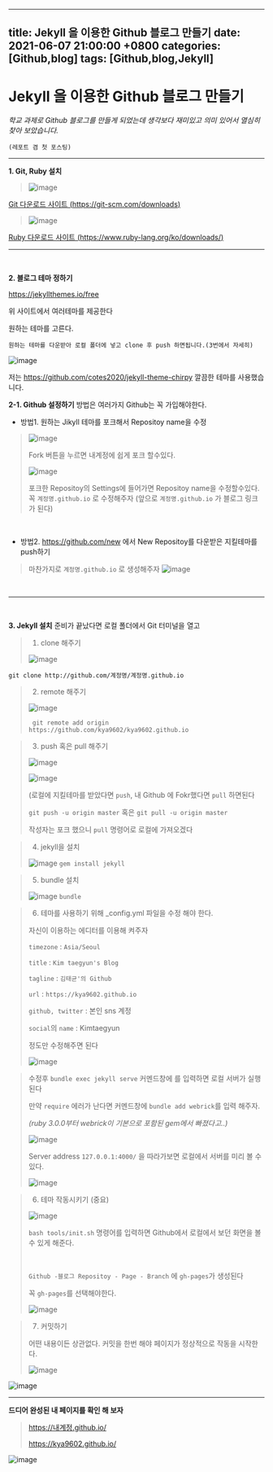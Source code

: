 <!-- pos.01 -->
---
title: Jekyll 을 이용한 Github 블로그 만들기
date: 2021-06-07 21:00:00 +0800
categories: [Github,blog]
tags: [Github,blog,Jekyll]
---

# Jekyll 을 이용한 Github 블로그 만들기

*학교 과제로 Github 블로그를 만들게 되었는데 생각보다 
재미있고 의미 있어서 열심히 찾아 보았습니다.*

`(레포트 겸 첫 포스팅)`
- - -
**1. Git, Ruby 설치**

>![image](https://user-images.githubusercontent.com/85295433/120993377-6e1c6380-c7be-11eb-9848-862b59df4c67.png)
>
[Git 다운로드 사이트 (https://git-scm.com/downloads) ](https://git-scm.com/downloads)

>![image](https://user-images.githubusercontent.com/85295433/120993459-7f657000-c7be-11eb-88b7-3b576b3ab693.png)
>
[Ruby 다운로드 사이트 (https://www.ruby-lang.org/ko/downloads/)](https://www.ruby-lang.org/ko/downloads/)



- - - -
<br/>


**2. 블로그 테마 정하기**

https://jekyllthemes.io/free

위 사이트에서 여러테마를 제공한다

원하는 테마를 고른다.

`원하는 테마를 다운받아 로컬 폴더에 넣고 clone 후 push 하면됩니다.(3번에서 자세히)`

![image](https://user-images.githubusercontent.com/85295433/121004860-200d5d00-c7ca-11eb-813e-56fc55b68191.png)

저는 https://github.com/cotes2020/jekyll-theme-chirpy 깔끔한 테마를 사용했습니다.


**2-1. Github 설정하기**
 방법은 여러가지 Github는 꼭 가입해야한다.
 
* 방법1. 원하는 Jikyll 테마를 포크해서 Repositoy name을 수정
 >![image](https://user-images.githubusercontent.com/85295433/121005231-9316d380-c7ca-11eb-8b34-8adad8788ef3.png)
 >
 >Fork 버튼을 누르면 내계정에 쉽게 포크 할수있다.
 >
 >![image](https://user-images.githubusercontent.com/85295433/121005399-bd689100-c7ca-11eb-89d7-1df0b53b34f8.png)
 >
 >  포크한 Repositoy의 Settings에 들어가면 Repositoy name을 수정할수있다.
 >    꼭 `계정명.github.io`  로 수정해주자 (앞으로 `계정명.github.io` 가 블로그 링크가 된다)
 
<br/>

* 방법2. https://github.com/new 에서 New Repositoy를 다운받은 지킬테마를 push하기

> 마찬가지로 `계정명.github.io`  로 생성해주자 
>![image](https://user-images.githubusercontent.com/85295433/120992618-bf782300-c7bd-11eb-8e1a-3ee00973a546.png)

<br/>

- - - -

<br/>

**3. Jekyll 설치**
준비가 끝났다면 로컬 폴더에서 Git 터미널을 열고

 > 1.  clone 해주기  
 > 
 >![image](https://user-images.githubusercontent.com/85295433/121003835-ebe56c80-c7c8-11eb-97ef-9d0cf15e600d.png)
 >
`git clone http://github.com/계정명/계정명.github.io`

> 2. remote 해주기 
> 
> ![image](https://user-images.githubusercontent.com/85295433/121006401-d160c280-c7cb-11eb-9ca3-95dff38e980e.png)
> 
> ` git remote add origin https://github.com/kya9602/kya9602.github.io`

> 3. push 혹은 pull 해주기
> 
>   ![image](https://user-images.githubusercontent.com/85295433/121007314-da9e5f00-c7cc-11eb-9214-870298dea50e.png) 
>    
>    ![image](https://user-images.githubusercontent.com/85295433/121007356-e8ec7b00-c7cc-11eb-8fc0-a81f6157e86a.png)
>    
>    (로컬에 지킬테마를 받았다면 `push`, 내 Github 에 Fokr했다면 `pull` 하면된다
>    
>    `git push -u origin master` 혹은 `git pull -u origin master`
>    
>    작성자는 포크 했으니 `pull` 명령어로 로컬에 가져오겠다



 >4. jekyll을 설치
 >
 >![image](https://user-images.githubusercontent.com/85295433/121003387-7083bb00-c7c8-11eb-8b9c-c471ebdd8bf4.png)
 >`gem install jekyll` 

>5. bundle 설치
>
>![image](https://user-images.githubusercontent.com/85295433/121008546-12f26d00-c7ce-11eb-8dd5-afed1dc4dcd5.png)
>`bundle`

>6. 테마를 사용하기 위해 _config.yml 파일을 수정 해야 한다.
>
>자신이 이용하는 에디터를 이용해 켜주자
>
>`timezone` : `Asia/Seoul`
>
>`title`  : `Kim taegyun's Blog `
>
>`tagline` : `김태균'의 Github`
>
>`url` :  `https://kya9602.github.io`
>
>`github, twitter` : 본인 sns 계정 
>
>`social`의 `name` :  Kimtaegyun
>
>정도만 수정해주면 된다
>
>![image](https://user-images.githubusercontent.com/85295433/121010790-ceb49c00-c7d0-11eb-88ac-7fd51b94d704.png)

>수정후 `bundle exec jekyll serve` 커멘드창에 를 입력하면 로컬 서버가 실행된다
>
>만약 `require` 에러가 난다면 커멘드창에 `bundle add webrick`를 입력 해주자.
>
>*(ruby 3.0.0부터 webrick이 기본으로 포함된 gem에서 빠졌다고..)*
>
>![image](https://user-images.githubusercontent.com/85295433/121011201-50a4c500-c7d1-11eb-99f3-2f2d72202a76.png)
>
>Server address `127.0.0.1:4000/` 을 따라가보면 로컬에서 서버를 미리 볼 수있다.
>
>![image](https://user-images.githubusercontent.com/85295433/121011477-9feaf580-c7d1-11eb-855f-6278784bb881.png)



> 6. 테마 작동시키기 (중요)
> 
> ![image](https://user-images.githubusercontent.com/85295433/121008693-3b7a6700-c7ce-11eb-8c76-75cd3ddeb6f2.png)
> 
>   `bash tools/init.sh` 명령어를 입력하면 Github에서 로컬에서 보던 화면을 볼 수 있게 해준다.
>  
>    <br>
>   
>   `Github -블로그 Repositoy - Page - Branch` 에 `gh-pages`가 생성된다
>   
>   꼭 `gh-pages`를 선택해야한다.
>   
>   ![image](https://user-images.githubusercontent.com/85295433/121009172-d1ae8d00-c7ce-11eb-8dc9-21f13b2ff865.png)


> 7. 커밋하기
> 
> 어떤 내용이든 상관없다. 커밋을 한번 해야 페이지가 정상적으로 작동을 시작한다.
> 
> ![image](https://user-images.githubusercontent.com/85295433/121009684-6e712a80-c7cf-11eb-8220-ac39963df19f.png)
> 
![image](https://user-images.githubusercontent.com/85295433/121009746-7d57dd00-c7cf-11eb-8962-f31fd1e5d7f4.png)

- - - - -

**드디어 완성된 내 페이지를 확인 해 보자**
>https://내계정.github.io/
>
>https://kya9602.github.io/
>
![image](https://user-images.githubusercontent.com/85295433/121011986-34edee80-c7d2-11eb-883c-620b0c43e936.png)
